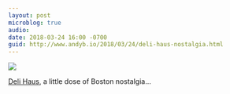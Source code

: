 ```yaml
---
layout: post
microblog: true
audio: 
date: 2018-03-24 16:00 -0700
guid: http://www.andyb.io/2018/03/24/deli-haus-nostalgia.html
---
```

<img src="http://www.andyb.io/uploads/2018/deli-haus.jpg" width=“500” height=“350” />

[Deli Haus](https://www.flickr.com/photos/mysuspira/2581242884), a little dose of Boston nostalgia...
